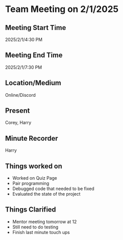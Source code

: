 # Team Meeting on 2/1/2025

## Meeting Start Time

2025/2/1/4:30 PM

## Meeting End Time

2025/2/1/7:30 PM

## Location/Medium

Online/Discord

## Present

Corey, Harry

## Minute Recorder

Harry

## Things worked on
- Worked on Quiz Page
- Pair programming 
- Debugged code that needed to be fixed
- Evaluated the state of the project 

## Things Clarified
- Mentor meeting tomorrow at 12 
- Still need to do testing 
- Finish last minute touch ups 
